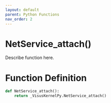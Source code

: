 ```yaml
---
layout: default
parent: Python Functions
nav_order: 2
---
```


# NetService_attach()

Describe function here.

# Function Definition

```python
def NetService_attach():
    return _VisusKernelPy.NetService_attach()
```